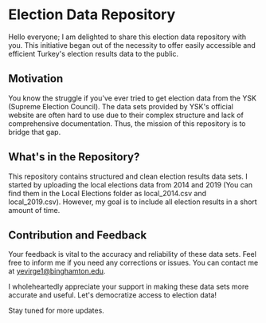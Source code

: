 # Election Data Repository

Hello everyone; I am delighted to share this election data repository with you. This initiative began out of the necessity to offer easily accessible and efficient Turkey's election results data to the public.

## Motivation

You know the struggle if you've ever tried to get election data from the YSK (Supreme Election Council). The data sets provided by YSK's official website are often hard to use due to their complex structure and lack of comprehensive documentation. Thus, the mission of this repository is to bridge that gap.

## What's in the Repository?

This repository contains structured and clean election results data sets. I started by uploading the local elections data from 2014 and 2019 (You can find them in the Local Elections folder as local_2014.csv and local_2019.csv). However, my goal is to include all election results in a short amount of time. 

## Contribution and Feedback

Your feedback is vital to the accuracy and reliability of these data sets. Feel free to inform me if you need any corrections or issues. You can contact me at [yevirge1@binghamton.edu](mailto:yevirge1@binghamton.edu). 

I wholeheartedly appreciate your support in making these data sets more accurate and useful. Let's democratize access to election data!

Stay tuned for more updates.